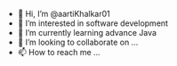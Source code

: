 - 👋 Hi, I’m @aartiKhalkar01
- 👀 I’m interested in software development 
- 🌱 I’m currently learning advance Java 
- 💞️ I’m looking to collaborate on ...
- 📫 How to reach me ...

<!---
aartiKhalkar01/aartiKhalkar01 is a ✨ special ✨ repository because its `README.md` (this file) appears on your GitHub profile.
You can click the Preview link to take a look at your changes.
--->
